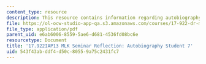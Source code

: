 ```yaml
---
content_type: resource
description: This resource contains information regarding autobiography student 7.
file: https://ol-ocw-studio-app-qa.s3.amazonaws.com/courses/17-922-dr-martin-luther-king-jr-iap-design-seminar-january-iap-2013/543f43abddf4d50c80559a75c2431fc7_MIT17_922IAP13_RefPapr3G.pdf
file_type: application/pdf
parent_uid: e6ab6006-8559-5ae6-d681-4536fd08bc6e
resourcetype: Document
title: '17.922IAP13 MLK Seminar Reflection: Autobiography Student 7'
uid: 543f43ab-ddf4-d50c-8055-9a75c2431fc7
---
```

